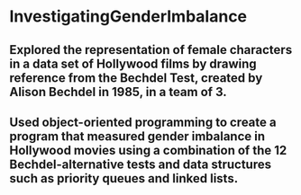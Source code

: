 # InvestigatingGenderImbalance

## Explored the representation of female characters in a data set of Hollywood films by drawing reference from the Bechdel Test, created by Alison Bechdel in 1985,  in a team of 3.
## Used object-oriented programming to create a program that measured gender imbalance in Hollywood movies using a combination of the 12 Bechdel-alternative tests and data structures such as priority queues and linked lists. 
